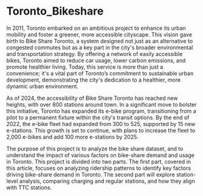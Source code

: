 # Toronto_Bikeshare
In 2011, Toronto embarked on an ambitious project to enhance its urban mobility and foster a greener, more accessible cityscape. This vision gave birth to Bike Share Toronto, a system designed not just as an alternative to congested commutes but as a key part in the city's broader environmental and transportation strategy. By offering a network of easily accessible bikes, Toronto aimed to reduce car usage, lower carbon emissions, and promote healthier living. Today, this service is more than just a convenience; it's a vital part of Toronto’s commitment to sustainable urban development, demonstrating the city's dedication to a healthier, more dynamic urban environment. 


As of 2024, the accessibility of Bike Share Toronto has reached new heights, with over 800 stations around town. In a significant move to bolster this initiative, Toronto has expanded its e-bike program, transitioning from a pilot to a permanent fixture within the city's transit options. By the end of 2022, the e-bike fleet had expanded from 300 to 525, supported by 15 new e-stations. This growth is set to continue, with plans to increase the fleet to 2,000 e-bikes and add 100 more e-stations by 2025.


The purpose of this project is to analyze the bike share dataset, and to understand the impact of various factors on bike-share demand and usage in Toronto. This project is divided into two parts. The first part, covered in this article, focuses on analyzing ridership patterns to identify key factors driving bike-share demand in Toronto. The second part will explore station-level analysis, comparing charging and regular stations, and how they align with TTC stations.

